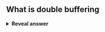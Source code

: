 ## What is double buffering
<details>
<summary><b>Reveal answer</b></summary>
first buffer associated with code running currently<br>second buffer is what is being displayed.
</details>
